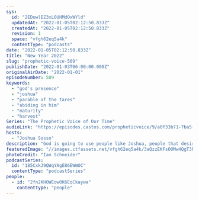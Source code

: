 ```yaml
---
sys:
  id: "2EDowlEZ3xL0UHMdOxWYld"
  updatedAt: "2022-01-05T02:12:50.833Z"
  createdAt: "2022-01-05T02:12:50.833Z"
  revision: 1
  space: "vfgh62eq5a4k"
  contentType: "podcasts"
date: "2022-01-05T02:12:50.833Z"
title: "New Year 2022"
slug: "prophetic-voice-509"
publishDate: "2022-01-03T06:00:00.000Z"
originalAirDate: "2022-01-01"
episodeNumber: 509
keywords:
  - "god's presence"
  - "joshua"
  - "parable of the tares"
  - "abiding in him"
  - "maturity"
  - "harvest"
Series: "The Prophetic Voice of Our Time"
audioLink: "https://episodes.castos.com/propheticvoice/9/a0f33b71-7ba5-4be1-a11e-ddc670db1a7d/01-01-02-22-The-Prophetic-Voice-of-our-Time-mixdown-.mp3"
hosts:
  - "Joshua Sosso"
description: "God is going to use people like Joshua, people that desire to be in His presence above all else. These are the people that are going to transform this generation and future generations. The most important thing we need to focus on is the direction God has given us. Like the wheat and the tares, both the righteous and the wicked will reach full maturity, and that is when the harvest will come. As we obey God, this will be a turning point in history."
featuredImage: "//images.ctfassets.net/vfgh62eq5a4k/3aQzzEKFsOOMw4QgT3hlsh/006726e7fb5812af0138ca87b39fab4b/ian-schneider-PAykYb-8Er8-unsplash__1_.jpg"
photoCredit: "Ian Schneider"
podcastSeries:
  id: "185CxkJ9QWqYAgE86EWWOC"
  contentType: "podcastSeries"
people:
  - id: "2fn2KHOWEow0K6EqCkaywa"
    contentType: "people"
---
```

